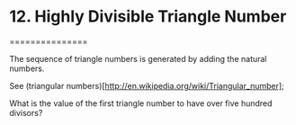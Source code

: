 # 12. Highly Divisible Triangle Number
===============

The sequence of triangle numbers is generated by adding the natural numbers.

See (triangular numbers)[http://en.wikipedia.org/wiki/Triangular_number];

What is the value of the first triangle number to have over five hundred divisors?

